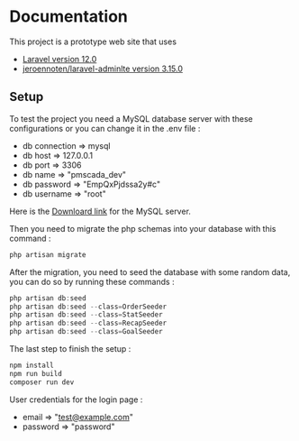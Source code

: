 # Documentation

This project is a prototype web site that uses
- [Laravel version 12.0](https://laravel.com/docs/12.x)
- [jeroennoten/laravel-adminlte version 3.15.0](https://github.com/jeroennoten/Laravel-AdminLTE)

## Setup

To test the project you need a MySQL database server with these configurations or you can change it in the .env file :
- db connection => mysql
- db host => 127.0.0.1
- db port => 3306
- db name => "pmscada_dev"
- db password => "EmpQxPjdssa2y#c"
- db username => "root"

Here is the [Downloard link](https://dev.mysql.com/downloads/mysql/) for the MySQL server.

Then you need to migrate the php schemas into your database with this command :
```powershell
php artisan migrate
```
After the migration, you need to seed the database with some random data, you can do so by running these commands :
```powershell
php artisan db:seed
php artisan db:seed --class=OrderSeeder
php artisan db:seed --class=StatSeeder
php artisan db:seed --class=RecapSeeder
php artisan db:seed --class=GoalSeeder
```
The last step to finish the setup :
```powershell
npm install
npm run build
composer run dev
```

User credentials for the login page :
- email => "test@example.com"
- password => "password"